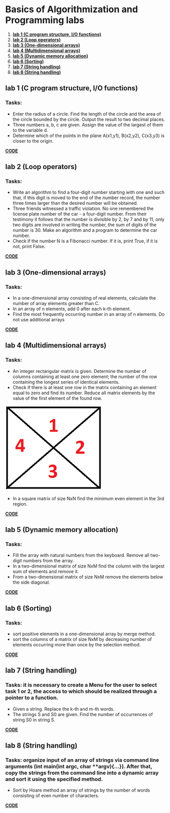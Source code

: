 # Basics of Algorithmization and Programming labs 
1. **[lab 1 (C program structure, I/O functions)](https://github.com/gabrpavel/BSUIR/tree/main/term1#lab-1-c-program-structure-io-functions)**
2. **[lab 2 (Loop operators)](https://github.com/gabrpavel/BSUIR/tree/main/term1#lab-2-loop-operators)**
3. **[lab 3 (One-dimensional arrays)](https://github.com/gabrpavel/BSUIR/tree/main/term1#lab-3-one-dimensional-arrays)**
4. **[lab 4 (Multidimensional arrays)](https://github.com/gabrpavel/BSUIR/tree/main/term1#lab-4-multidimensional-arrays)**
5. **[lab 5 (Dynamic memory allocation)](https://github.com/gabrpavel/BSUIR/tree/main/term1#lab-5-dynamic-memory-allocation)**
6. **[lab 6 (Sorting)](https://github.com/gabrpavel/BSUIR/tree/main/term1#lab-6-sorting)**
7. **[lab 7 (String handling)](https://github.com/gabrpavel/BSUIR/tree/main/term1#lab-7-string-handling)**
8. **[lab 8 (String handling)](https://github.com/gabrpavel/BSUIR/tree/main/term1#lab-8-string-handling)**

## lab 1 (C program structure, I/O functions)
### Tasks:
- Enter the radius of a circle. Find the length of the circle and the area of the circle bounded by the circle. Output the result to two decimal places.
- Three numbers a, b, c are given. Assign the value of the largest of them to the variable d.
- Determine which of the points in the plane A(x1,y1), B(x2,y2), C(x3,y3) is closer to the origin.

**[CODE](labs/LAB1)**
 
## lab 2 (Loop operators)
### Tasks:
- Write an algorithm to find a four-digit number starting with one and such that, if this digit is moved to the end of the number record, the number three times larger than the desired number will be obtained.
- Three friends witnessed a traffic violation. No one remembered the license plate number of the car - a four-digit number. From their testimony it follows that the number is divisible by 2, by 7 and by 11, only two digits are involved in writing the number, the sum of digits of the number is 30.  Make an algorithm and a program to determine the car number.
- Check if the number N is a Fibonacci number. If it is, print True, if it is not, print False.

**[CODE](labs/LAB2)**

## lab 3 (One-dimensional arrays)
### Tasks:
- In a one-dimensional array consisting of real elements, calculate the number of array elements greater than C.
- In an array of n elements, add 0 after each k-th element.
- Find the most frequently occurring number in an array of n elements. Do not use additional arrays

**[CODE](labs/LAB3)**

## lab 4 (Multidimensional arrays)
### Tasks:
- An integer rectangular matrix is given. Determine the number of columns containing at least one zero element; the number of the row containing the longest series of identical elements.
- Check if there is at least one row in the matrix containing an element equal to zero and find its number. Reduce all matrix elements by the value of the first element of the found row.
  
![](https://github.com/gabrpavel/BSUIR/blob/cb1d6abc2c7203f0d64dc58c40ffb9db191fb5e6/term1/sources/lab4_task3.png)
- In a square matrix of size NxN find the minimum even element in the 3rd region.

**[CODE](labs/LAB4)**

## lab 5 (Dynamic memory allocation)
### Tasks:
- Fill the array with natural numbers from the keyboard. Remove all two-digit numbers from the array.
- In a two-dimensional matrix of size NxM find the column with the largest sum of elements and remove it.
- From a two-dimensional matrix of size NxM remove the elements below the side diagonal.

**[CODE](labs/LAB5)**

## lab 6 (Sorting)
### Tasks:
- sort positive elements in a one-dimensional array by merge method.
- sort the columns of a matrix of size NxM by decreasing number of elements occurring more than once by the selection method.

**[CODE](labs/LAB6)**

## lab 7 (String handling)
### Tasks: it is necessary to create a Menu for the user to select task 1 or 2, the access to which should be realized through a pointer to a function.
- Given a string. Replace the k-th and m-th words.
- The strings S and S0 are given. Find the number of occurrences of string S0 in string S.

**[CODE](labs/LAB7)**

## lab 8 (String handling)
### Tasks: organize input of an array of strings via command line arguments (int main(int argc, char **argv){...}). After that, copy the strings from the command line into a dynamic array and sort it using the specified method.
- Sort by Hoare method an array of strings by the number of words consisting of even number of characters.

**[CODE](labs/LAB8)**
